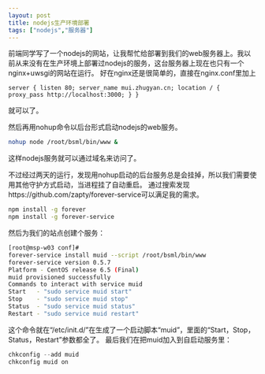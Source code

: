```yaml
---
layout: post
title: nodejs生产环境部署
tags: ["nodejs","服务器"]
---
```

  前端同学写了一个nodejs的网站，让我帮忙给部署到我们的web服务器上。我以前从来没有在生产环境上部署过nodejs的服务，这台服务器上现在也只有一个nginx+uwsgi的网站在运行。
好在nginx还是很简单的，直接在nginx.conf里加上
```nginx
server { listen 80; server_name mui.zhugyan.cn; location / { proxy_pass http://localhost:3000; } }
```
就可以了。

然后再用nohup命令以后台形式启动nodejs的web服务。
```bash
nohup node /root/bsml/bin/www &
```
这样nodejs服务就可以通过域名来访问了。

不过经过两天的运行，发现用nohup启动的后台服务总是会挂掉，所以我们需要使用其他守护方式启动，当进程挂了自动重启。
通过搜索发现https://github.com/zapty/forever-service可以满足我的需求。

```sh
npm install -g forever
npm install -g forever-service
```
然后为我们的站点创建个服务：

```sh
[root@msp-w03 conf]# 
forever-service install muid --script /root/bsml/bin/www
forever-service version 0.5.7
Platform - CentOS release 6.5 (Final)
muid provisioned successfully
Commands to interact with service muid
Start   - "sudo service muid start"
Stop    - "sudo service muid stop"
Status  - "sudo service muid status"
Restart - "sudo service muid restart"
```
这个命令就在“/etc/init.d/”在生成了一个启动脚本“muid”，里面的“Start，Stop，Status，Restart”参数都全了。
最后我们在把muid加入到自启动服务里：

```java
chkconfig --add muid
chkconfig muid on
```

